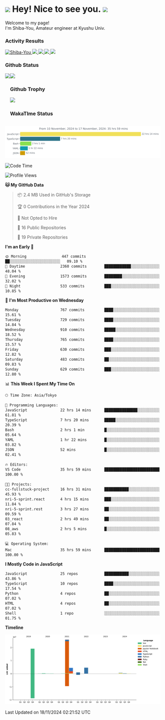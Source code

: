 <h1>
  <img src="https://emojis.slackmojis.com/emojis/images/1531849430/4246/blob-sunglasses.gif?1531849430" width="30"/> 
  Hey! Nice to see you.
  <img src="https://emojis.slackmojis.com/emojis/images/1531849430/4246/blob-sunglasses.gif?1531849430" width="30"/> 
</h1>
<p>
  Welcome to my page! <br />
  I'm Shiba-You, Amateur engineer at Kyushu Univ.
</p>


<h3>
  Activity Results
</h3>
<p align="left"> 
  <!--   GitHub  -->
  <a href="https://github.com/Shiba-You/Shiba-You/">
    <img src="https://komarev.com/ghpvc/?username=Shiba-You" alt="Shiba-You" />
  </a>
  <a href="https://github.com/Shiba-You">
    <img height="20" src="https://img.shields.io/github/followers/Shiba-You?label=follow&logo=github&style=flat" />
  </a>
  
  <!-- Qiita -->
  <a href="http://qiita.com/Shiba-You">
    <img height="20" src="https://qiita-badge.apiapi.app/s/Shiba-You/posts.svg" />
  </a>
  <a href="http://qiita.com/Shiba-You">
    <img height="20" src="https://qiita-badge.apiapi.app/s/Shiba-You/contributions.svg" />
  </a>
  <a href="http://qiita.com/Shiba-You">
    <img height="20" src="https://qiita-badge.apiapi.app/s/Shiba-You/followers.svg" />
  </a>
</p>


<h3>
  Github Status
</h3>
<div>
  <img height="170" align="left" src="https://github-readme-stats.vercel.app/api?username=Shiba-You&theme=tokyonight" />
  <img height="170" src="https://github-readme-stats.vercel.app/api/top-langs/?username=Shiba-You&theme=tokyonight&layout=compact" />
</div>

<h3>
  Github Trophy
</h3>
<div>
  <img width="800" src="https://github-profile-trophy.vercel.app/?username=Shiba-You&theme=tokyonight" />
</div>


<h3>
  WakaTIme Status
</h3>
<img src="https://github.com/Shiba-You/Shiba-You/blob/main/images/stat.svg" alt="Shiba-You WakaTime Activity"/>

<!--START_SECTION:waka-->
![Code Time](http://img.shields.io/badge/Code%20Time-974%20hrs%2048%20mins-blue)

![Profile Views](http://img.shields.io/badge/Profile%20Views-0-blue)

**🐱 My GitHub Data** 

> 📦 2.4 MB Used in GitHub's Storage 
 > 
> 🏆 0 Contributions in the Year 2024
 > 
> 🚫 Not Opted to Hire
 > 
> 📜 16 Public Repositories 
 > 
> 🔑 19 Private Repositories 
 > 
**I'm an Early 🐤** 

```text
🌞 Morning                447 commits         ██░░░░░░░░░░░░░░░░░░░░░░░   09.10 % 
🌆 Daytime                2360 commits        ████████████░░░░░░░░░░░░░   48.04 % 
🌃 Evening                1573 commits        ████████░░░░░░░░░░░░░░░░░   32.02 % 
🌙 Night                  533 commits         ███░░░░░░░░░░░░░░░░░░░░░░   10.85 % 
```
📅 **I'm Most Productive on Wednesday** 

```text
Monday                   767 commits         ████░░░░░░░░░░░░░░░░░░░░░   15.61 % 
Tuesday                  729 commits         ████░░░░░░░░░░░░░░░░░░░░░   14.84 % 
Wednesday                910 commits         █████░░░░░░░░░░░░░░░░░░░░   18.52 % 
Thursday                 765 commits         ████░░░░░░░░░░░░░░░░░░░░░   15.57 % 
Friday                   630 commits         ███░░░░░░░░░░░░░░░░░░░░░░   12.82 % 
Saturday                 483 commits         ██░░░░░░░░░░░░░░░░░░░░░░░   09.83 % 
Sunday                   629 commits         ███░░░░░░░░░░░░░░░░░░░░░░   12.80 % 
```


📊 **This Week I Spent My Time On** 

```text
🕑︎ Time Zone: Asia/Tokyo

💬 Programming Languages: 
JavaScript               22 hrs 14 mins      ███████████████░░░░░░░░░░   61.81 % 
TypeScript               7 hrs 20 mins       █████░░░░░░░░░░░░░░░░░░░░   20.39 % 
Bash                     2 hrs 1 min         █░░░░░░░░░░░░░░░░░░░░░░░░   05.64 % 
YAML                     1 hr 22 mins        █░░░░░░░░░░░░░░░░░░░░░░░░   03.82 % 
JSON                     52 mins             █░░░░░░░░░░░░░░░░░░░░░░░░   02.41 % 

🔥 Editors: 
VS Code                  35 hrs 59 mins      █████████████████████████   100.00 % 

🐱‍💻 Projects: 
cc-fullstuck-project     16 hrs 31 mins      ███████████░░░░░░░░░░░░░░   45.93 % 
nri-5-sprint.react       4 hrs 15 mins       ███░░░░░░░░░░░░░░░░░░░░░░   11.84 % 
nri-5-sprint.rest        3 hrs 27 mins       ██░░░░░░░░░░░░░░░░░░░░░░░   09.59 % 
03_react                 2 hrs 49 mins       ██░░░░░░░░░░░░░░░░░░░░░░░   07.84 % 
08_aws                   2 hrs 5 mins        █░░░░░░░░░░░░░░░░░░░░░░░░   05.83 % 

💻 Operating System: 
Mac                      35 hrs 59 mins      █████████████████████████   100.00 % 
```

**I Mostly Code in JavaScript** 

```text
JavaScript               25 repos            ███████████░░░░░░░░░░░░░░   43.86 % 
TypeScript               10 repos            ████░░░░░░░░░░░░░░░░░░░░░   17.54 % 
Python                   4 repos             ██░░░░░░░░░░░░░░░░░░░░░░░   07.02 % 
HTML                     4 repos             ██░░░░░░░░░░░░░░░░░░░░░░░   07.02 % 
Shell                    1 repo              ░░░░░░░░░░░░░░░░░░░░░░░░░   01.75 % 
```



**Timeline**

![Lines of Code chart](https://raw.githubusercontent.com/Shiba-You/Shiba-You/main/assets/bar_graph.png)


 Last Updated on 18/11/2024 02:21:52 UTC
<!--END_SECTION:waka-->
